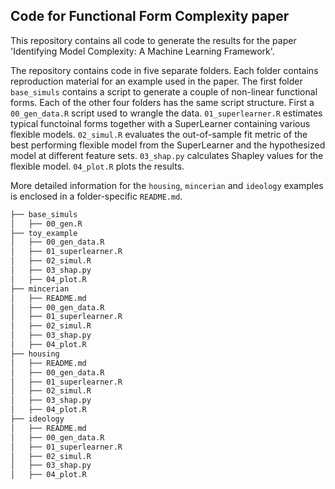 ## Code for Functional Form Complexity paper

This repository contains all code to generate the results for the paper 'Identifying Model Complexity: A Machine Learning Framework'.

The repository contains code in five separate folders. Each folder contains reproduction material for an example used in the paper. The first folder `base_simuls` contains a script to generate a couple of non-linear functional forms. Each of the other four folders has the same script structure. First a `00_gen_data.R` script used to wrangle the data. `01_superlearner.R` estimates typical functoinal forms together with a SuperLearner containing various flexible models. `02_simul.R` evaluates the out-of-sample fit metric of the best performing flexible model from the SuperLearner and the hypothesized model at different feature sets. `03_shap.py` calculates Shapley values for the flexible model. `04_plot.R` plots the results.

More detailed information for the `housing`, `mincerian` and `ideology` examples is enclosed in a folder-specific `README.md`.

```bash
├── base_simuls
│   ├── 00_gen.R
├── toy_example
│   ├── 00_gen_data.R
│   ├── 01_superlearner.R
│   ├── 02_simul.R
│   ├── 03_shap.py
│   ├── 04_plot.R
├── mincerian
│   ├── README.md
│   ├── 00_gen_data.R
│   ├── 01_superlearner.R
│   ├── 02_simul.R
│   ├── 03_shap.py
│   ├── 04_plot.R
├── housing
│   ├── README.md
│   ├── 00_gen_data.R
│   ├── 01_superlearner.R
│   ├── 02_simul.R
│   ├── 03_shap.py
│   ├── 04_plot.R
├── ideology
│   ├── README.md
│   ├── 00_gen_data.R
│   ├── 01_superlearner.R
│   ├── 02_simul.R
│   ├── 03_shap.py
│   ├── 04_plot.R
```
